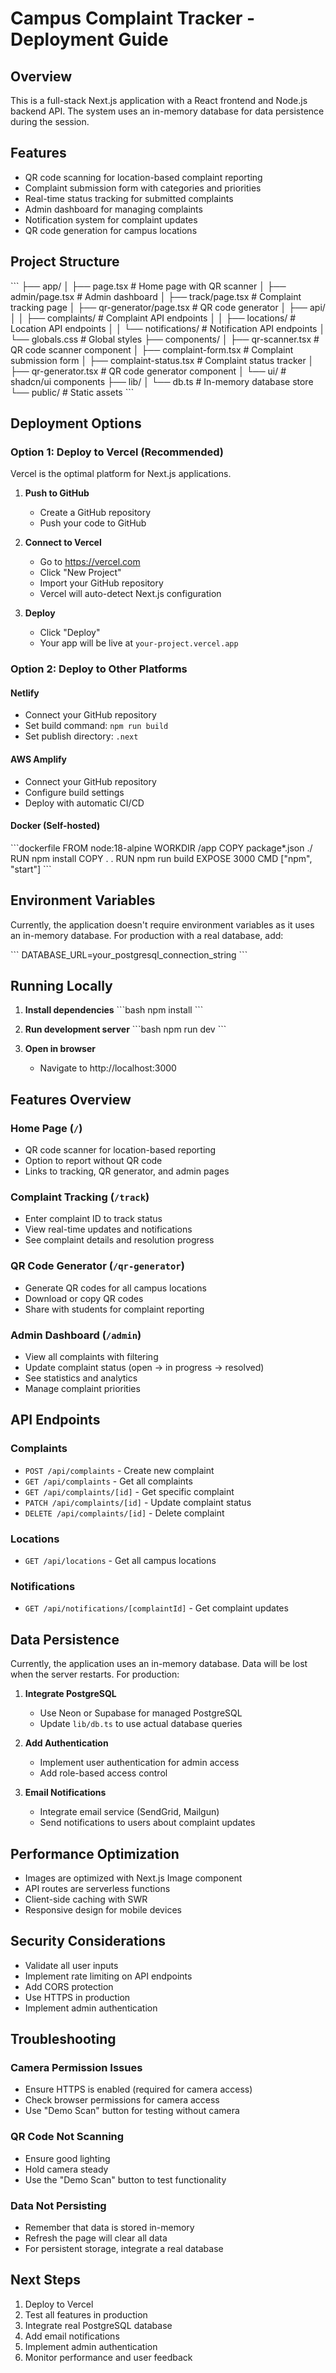 # Campus Complaint Tracker - Deployment Guide

## Overview
This is a full-stack Next.js application with a React frontend and Node.js backend API. The system uses an in-memory database for data persistence during the session.

## Features
- QR code scanning for location-based complaint reporting
- Complaint submission form with categories and priorities
- Real-time status tracking for submitted complaints
- Admin dashboard for managing complaints
- Notification system for complaint updates
- QR code generation for campus locations

## Project Structure
\`\`\`
├── app/
│   ├── page.tsx                 # Home page with QR scanner
│   ├── admin/page.tsx           # Admin dashboard
│   ├── track/page.tsx           # Complaint tracking page
│   ├── qr-generator/page.tsx    # QR code generator
│   ├── api/
│   │   ├── complaints/          # Complaint API endpoints
│   │   ├── locations/           # Location API endpoints
│   │   └── notifications/       # Notification API endpoints
│   └── globals.css              # Global styles
├── components/
│   ├── qr-scanner.tsx           # QR code scanner component
│   ├── complaint-form.tsx       # Complaint submission form
│   ├── complaint-status.tsx     # Complaint status tracker
│   ├── qr-generator.tsx         # QR code generator component
│   └── ui/                      # shadcn/ui components
├── lib/
│   └── db.ts                    # In-memory database store
└── public/                      # Static assets
\`\`\`

## Deployment Options

### Option 1: Deploy to Vercel (Recommended)
Vercel is the optimal platform for Next.js applications.

1. **Push to GitHub**
   - Create a GitHub repository
   - Push your code to GitHub

2. **Connect to Vercel**
   - Go to https://vercel.com
   - Click "New Project"
   - Import your GitHub repository
   - Vercel will auto-detect Next.js configuration

3. **Deploy**
   - Click "Deploy"
   - Your app will be live at `your-project.vercel.app`

### Option 2: Deploy to Other Platforms

#### Netlify
- Connect your GitHub repository
- Set build command: `npm run build`
- Set publish directory: `.next`

#### AWS Amplify
- Connect your GitHub repository
- Configure build settings
- Deploy with automatic CI/CD

#### Docker (Self-hosted)
\`\`\`dockerfile
FROM node:18-alpine
WORKDIR /app
COPY package*.json ./
RUN npm install
COPY . .
RUN npm run build
EXPOSE 3000
CMD ["npm", "start"]
\`\`\`

## Environment Variables
Currently, the application doesn't require environment variables as it uses an in-memory database. For production with a real database, add:

\`\`\`
DATABASE_URL=your_postgresql_connection_string
\`\`\`

## Running Locally

1. **Install dependencies**
   \`\`\`bash
   npm install
   \`\`\`

2. **Run development server**
   \`\`\`bash
   npm run dev
   \`\`\`

3. **Open in browser**
   - Navigate to http://localhost:3000

## Features Overview

### Home Page (`/`)
- QR code scanner for location-based reporting
- Option to report without QR code
- Links to tracking, QR generator, and admin pages

### Complaint Tracking (`/track`)
- Enter complaint ID to track status
- View real-time updates and notifications
- See complaint details and resolution progress

### QR Code Generator (`/qr-generator`)
- Generate QR codes for all campus locations
- Download or copy QR codes
- Share with students for complaint reporting

### Admin Dashboard (`/admin`)
- View all complaints with filtering
- Update complaint status (open → in progress → resolved)
- See statistics and analytics
- Manage complaint priorities

## API Endpoints

### Complaints
- `POST /api/complaints` - Create new complaint
- `GET /api/complaints` - Get all complaints
- `GET /api/complaints/[id]` - Get specific complaint
- `PATCH /api/complaints/[id]` - Update complaint status
- `DELETE /api/complaints/[id]` - Delete complaint

### Locations
- `GET /api/locations` - Get all campus locations

### Notifications
- `GET /api/notifications/[complaintId]` - Get complaint updates

## Data Persistence
Currently, the application uses an in-memory database. Data will be lost when the server restarts. For production:

1. **Integrate PostgreSQL**
   - Use Neon or Supabase for managed PostgreSQL
   - Update `lib/db.ts` to use actual database queries

2. **Add Authentication**
   - Implement user authentication for admin access
   - Add role-based access control

3. **Email Notifications**
   - Integrate email service (SendGrid, Mailgun)
   - Send notifications to users about complaint updates

## Performance Optimization
- Images are optimized with Next.js Image component
- API routes are serverless functions
- Client-side caching with SWR
- Responsive design for mobile devices

## Security Considerations
- Validate all user inputs
- Implement rate limiting on API endpoints
- Add CORS protection
- Use HTTPS in production
- Implement admin authentication

## Troubleshooting

### Camera Permission Issues
- Ensure HTTPS is enabled (required for camera access)
- Check browser permissions for camera access
- Use "Demo Scan" button for testing without camera

### QR Code Not Scanning
- Ensure good lighting
- Hold camera steady
- Use the "Demo Scan" button to test functionality

### Data Not Persisting
- Remember that data is stored in-memory
- Refresh the page will clear all data
- For persistent storage, integrate a real database

## Next Steps
1. Deploy to Vercel
2. Test all features in production
3. Integrate real PostgreSQL database
4. Add email notifications
5. Implement admin authentication
6. Monitor performance and user feedback

